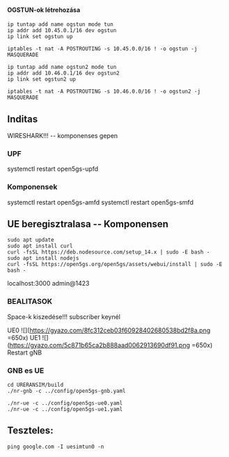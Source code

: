 #### OGSTUN-ok létrehozása
```
ip tuntap add name ogstun mode tun
ip addr add 10.45.0.1/16 dev ogstun
ip link set ogstun up

iptables -t nat -A POSTROUTING -s 10.45.0.0/16 ! -o ogstun -j MASQUERADE

ip tuntap add name ogstun2 mode tun
ip addr add 10.46.0.1/16 dev ogstun2
ip link set ogstun2 up

iptables -t nat -A POSTROUTING -s 10.46.0.0/16 ! -o ogstun2 -j MASQUERADE
```
## Inditas
WIRESHARK!!! -- komponenses gepen 
### UPF
systemctl restart open5gs-upfd
### Komponensek
systemctl restart open5gs-amfd
systemctl restart open5gs-smfd
## UE beregisztralasa -- Komponensen
```
sudo apt update
sudo apt install curl
curl -fsSL https://deb.nodesource.com/setup_14.x | sudo -E bash -
sudo apt install nodejs
curl -fsSL https://open5gs.org/open5gs/assets/webui/install | sudo -E bash -
```
localhost:3000 
admin@1423

### BEALITASOK
Space-k kiszedése!!! subscriber keynél

UE0
![](https://gyazo.com/8fc312ceb03f60928402680538bd2f8a.png =650x)
UE1
![](https://gyazo.com/5c871b65ca2b888aad0062913690df91.png =650x)
Restart gNB 

### GNB es UE
```
cd URERANSIM/build
./nr-gnb -c ../config/open5gs-gnb.yaml
```
```
./nr-ue -c ../config/open5gs-ue0.yaml 
./nr-ue -c ../config/open5gs-ue1.yaml 

```

## Teszteles: 
```
ping google.com -I uesimtun0 -n
